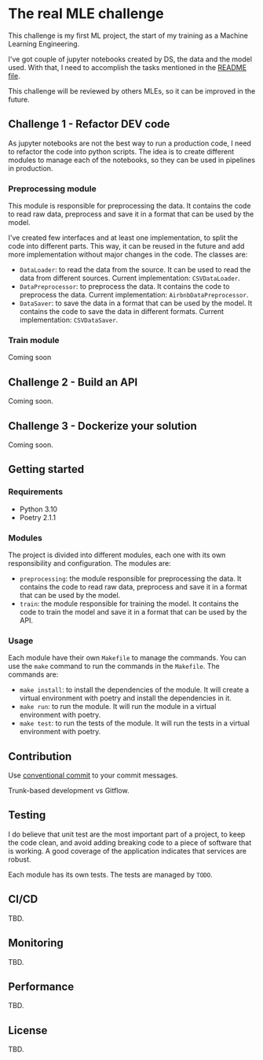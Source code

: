 # The real MLE challenge

This challenge is my first ML project, the start of my training as a Machine
Learning Engineering.

I've got couple of jupyter notebooks created by DS, the data and the model
used. With that, I need to accomplish the tasks mentioned in the
[README file](README.md).

This challenge will be reviewed by others MLEs, so it can be improved in the future.

## Challenge 1 - Refactor DEV code

As jupyter notebooks are not the best way to run a production code, I need to
refactor the code into python scripts. The idea is to create different modules
to manage each of the notebooks, so they can be used in pipelines in production.

### Preprocessing module

This module is responsible for preprocessing the data. It contains the code to
read raw data, preprocess and save it in a format that can be used by the model.

I've created few interfaces and at least one implementation, to split the code
into different parts. This way, it can be reused in the future and add more
implementation without major changes in the code. The classes are:

- `DataLoader`: to read the data from the source. It can be used to read the
  data from different sources. Current implementation: `CSVDataLoader`.
- `DataPreprocessor`: to preprocess the data. It contains the code to preprocess
  the data. Current implementation: `AirbnbDataPreprocessor`.
- `DataSaver`: to save the data in a format that can be used by the model. It
  contains the code to save the data in different formats. Current
  implementation: `CSVDataSaver`.

### Train module

Coming soon

## Challenge 2 - Build an API

Coming soon.

## Challenge 3 - Dockerize your solution

Coming soon.

## Getting started

### Requirements

- Python 3.10
- Poetry 2.1.1

### Modules

The project is divided into different modules, each one with its own
responsibility and configuration. The modules are:

- `preprocessing`: the module responsible for preprocessing the data. It
  contains the code to read raw data, preprocess and save it in a
  format that can be used by the model.
- `train`: the module responsible for training the model. It contains the code
  to train the model and save it in a format that can be used by the API.

### Usage

Each module have their own `Makefile` to manage the commands. You can use the
`make` command to run the commands in the `Makefile`. The commands are:

- `make install`: to install the dependencies of the module. It will create a
  virtual environment with poetry and install the dependencies in it.
- `make run`: to run the module. It will run the module in a virtual environment
  with poetry.
- `make test`: to run the tests of the module. It will run the tests in a
  virtual environment with poetry.

## Contribution

Use [conventional commit](https://www.conventionalcommits.org/en/v1.0.0/) to
your commit messages.

Trunk-based development vs Gitflow.

## Testing

I do believe that unit test are the most important part of a project, to keep
the code clean, and avoid adding breaking code to a piece of software that is
working. A good coverage of the application indicates that services are robust.

Each module has its own tests. The tests are managed by `TODO`.

## CI/CD

TBD.

## Monitoring

TBD.

## Performance

TBD.

## License

TBD.
